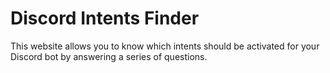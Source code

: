 # Discord Intents Finder
This website allows you to know which intents should be activated for your Discord bot by answering a series of questions.
